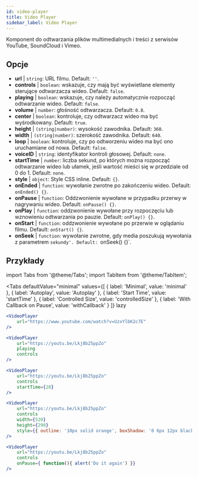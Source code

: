 ```yaml
---
id: video-player
title: Video Player
sidebar_label: Video Player
---
```


Komponent do odtwarzania plików multimedialnych i treści z serwisów YouTube, SoundCloud i Vimeo.

## Opcje

* __url__ | `string`: URL filmu. Default: `''`.
* __controls__ | `boolean`: wskazuje, czy mają być wyświetlane elementy sterujące odtwarzacza wideo. Default: `false`.
* __playing__ | `boolean`: wskazuje, czy należy automatycznie rozpocząć odtwarzanie wideo. Default: `false`.
* __volume__ | `number`: głośność odtwarzacza. Default: `0.8`.
* __center__ | `boolean`: kontroluje, czy odtwarzacz wideo ma być wyśrodkowany. Default: `true`.
* __height__ | `(string|number)`: wysokość zawodnika. Default: `360`.
* __width__ | `(string|number)`: szerokość zawodnika. Default: `640`.
* __loop__ | `boolean`: kontroluje, czy po odtworzeniu wideo ma być ono uruchamiane od nowa. Default: `false`.
* __voiceID__ | `string`: identyfikator kontroli głosowej. Default: `none`.
* __startTime__ | `number`: liczba sekund, po których można rozpocząć odtwarzanie wideo lub ułamek, jeśli wartość mieści się w przedziale od 0 do 1. Default: `none`.
* __style__ | `object`: Style CSS inline. Default: `{}`.
* __onEnded__ | `function`: wywołanie zwrotne po zakończeniu wideo. Default: `onEnded() {}`.
* __onPause__ | `function`: Oddzwonienie wywołane w przypadku przerwy w nagrywaniu wideo. Default: `onPause() {}`.
* __onPlay__ | `function`: oddzwonienie wywołane przy rozpoczęciu lub wznowieniu odtwarzania po pauzie. Default: `onPlay() {}`.
* __onStart__ | `function`: oddzwonienie wywołane po przerwie w oglądaniu filmu. Default: `onStart() {}`.
* __onSeek__ | `function`: wywołanie zwrotne, gdy media poszukują wywołania z parametrem `sekundy'. Default: `onSeek() {}`.


## Przykłady

import Tabs from '@theme/Tabs';
import TabItem from '@theme/TabItem';

<Tabs
    defaultValue="minimal"
    values={[
        { label: 'Minimal', value: 'minimal' },
        { label: 'Autoplay', value: 'Autoplay' },
        { label: 'Start Time', value: 'startTime' },
        { label: 'Controlled Size', value: 'controlledSize' },
        { label: 'With Callback on Pause', value: 'withCallback' }
    ]}
    lazy
>
<TabItem value="minimal">

```jsx live
<VideoPlayer
    url="https://www.youtube.com/watch?v=UzxYlbK2c7E"
/>
```

</TabItem>

<TabItem value="withStyle">

```jsx live
<VideoPlayer
    url="https://youtu.be/Lkj8b25ppZo"
    playing
    controls
/>
```
</TabItem>

<TabItem value="startTime">

```jsx live
<VideoPlayer
    url="https://youtu.be/Lkj8b25ppZo"
    controls
    startTime={28}
/>
```
</TabItem>


<TabItem value="controlledSize">

```jsx live
<VideoPlayer
    url="https://youtu.be/Lkj8b25ppZo"
    controls
    width={520}
    height={290}
    style={{ outline: '10px solid orange', boxShadow: '0 6px 12px black'}}
/>
```
</TabItem>


<TabItem value="withCallback">

```jsx live
<VideoPlayer
    url="https://youtu.be/Lkj8b25ppZo"
    controls
    onPause={ function(){ alert('Do it again') }}
/>
```
</TabItem>

</Tabs>



